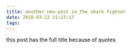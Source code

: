 ```yaml
---
title: another new post in the shark fighter
date: 2018-03-22 11:27:17
tags:
---
```


this post has the full title because of quotes